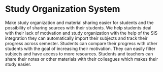 # Study Organization System

Make study organization and material sharing easier for students and the possibility of sharing sources with their students. 
We help students deal with their lack of motivation and study organization with the help of the SIS integration they can automatically import their subjects and track their progress across semester. 
Students can compare their progress with other students with the goal of increasing their motivation. They can easily filter subjects and have access to more resources.
Students and teachers can share their notes or other materials with their colleagues which makes their study easier.

